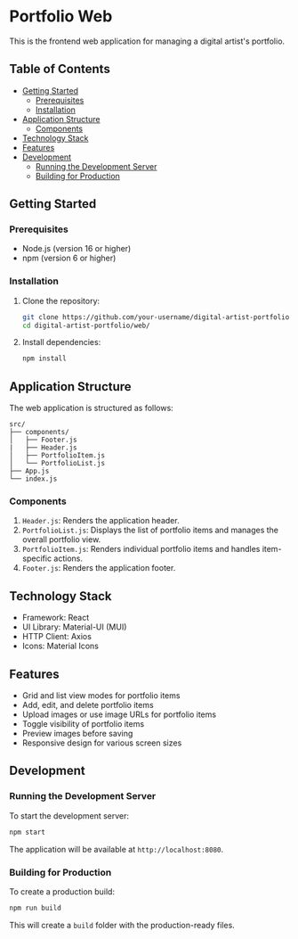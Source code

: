 # Portfolio Web

This is the frontend web application for managing a digital artist's portfolio. 

## Table of Contents
- [Getting Started](#getting-started)
    - [Prerequisites](#prerequisites)
    - [Installation](#installation)
- [Application Structure](#application-structure)
   - [Components](#components)
- [Technology Stack](#technology-stack)
- [Features](#features)
- [Development](#development)
   - [Running the Development Server](#running-the-development-server)
   - [Building for Production](#building-for-production)

## Getting Started
### Prerequisites
- Node.js (version 16 or higher)
- npm (version 6 or higher)

### Installation

1. Clone the repository:
    ```bash
    git clone https://github.com/your-username/digital-artist-portfolio
    cd digital-artist-portfolio/web/
    ```

2. Install dependencies:
    ```bash
    npm install
    ```

## Application Structure
The web application is structured as follows:

```
src/
├── components/
│   ├── Footer.js
|   ├── Header.js
│   ├── PortfolioItem.js
│   └── PortfolioList.js
├── App.js
└── index.js
```

### Components

1. `Header.js`: Renders the application header.
2. `PortfolioList.js`: Displays the list of portfolio items and manages the overall portfolio view.
3. `PortfolioItem.js`: Renders individual portfolio items and handles item-specific actions.
4. `Footer.js`: Renders the application footer.

## Technology Stack
- Framework: React
- UI Library: Material-UI (MUI)
- HTTP Client: Axios
- Icons: Material Icons

## Features
- Grid and list view modes for portfolio items
- Add, edit, and delete portfolio items
- Upload images or use image URLs for portfolio items
- Toggle visibility of portfolio items
- Preview images before saving
- Responsive design for various screen sizes

## Development
### Running the Development Server

To start the development server:

```bash
npm start
```

The application will be available at `http://localhost:8080`.

### Building for Production

To create a production build:

```bash
npm run build
```

This will create a `build` folder with the production-ready files.

<!-- ## Testing

To run the test suite:

```bash
npm test
``` -->

